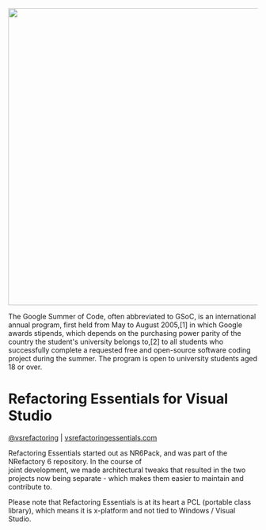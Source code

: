 <img src="https://www.google.ca/url?sa=i&rct=j&q=&esrc=s&source=images&cd=&cad=rja&uact=8&ved=0ahUKEwiOlZugsdLVAhUn94MKHVFdBEUQjRwIBw&url=http%3A%2F%2Fabout.glasslabgames.org%2Fcommunity%2Fsummer-of-code%2F&psig=AFQjCNGhB9s85HC7j-lrBBArkBu7eK_3og&ust=1502650978875565" width="600" style="max-width:100%;">

The Google Summer of Code, often abbreviated to GSoC, is an international annual program, first held from May to August 2005,[1] in which Google awards stipends, which depends on the purchasing power parity of the country the student's university belongs to,[2] to all students who successfully complete a requested free and open-source software coding project during the summer. The program is open to university students aged 18 or over.

# Refactoring Essentials for Visual Studio

[@vsrefactoring](https://twitter.com/vsrefactoring) | [vsrefactoringessentials.com](http://vsrefactoringessentials.com/)

Refactoring Essentials started out as NR6Pack, and was part of the NRefactory 6 repository. In the course of  
joint development, we made architectural tweaks that resulted in the two projects now being separate - which
makes them easier to maintain and contribute to.

Please note that Refactoring Essentials is at its heart a PCL (portable class library), which means it is x-platform and
not tied to Windows / Visual Studio.

